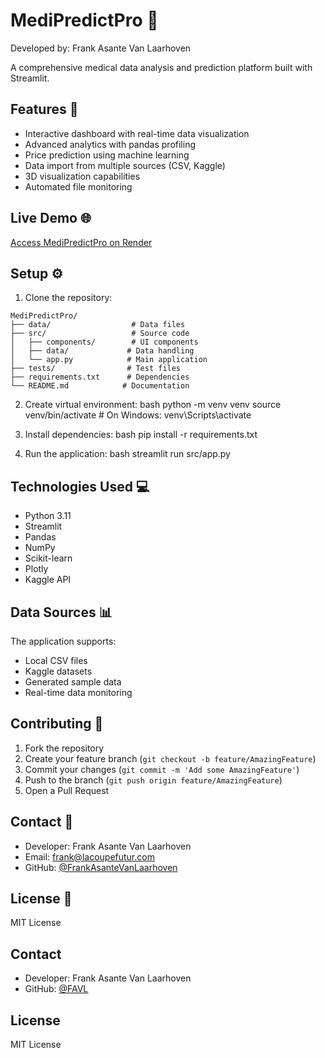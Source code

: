# MediPredictPro 🏥

Developed by: Frank Asante Van Laarhoven

A comprehensive medical data analysis and prediction platform built with Streamlit.

## Features 🚀

- Interactive dashboard with real-time data visualization
- Advanced analytics with pandas profiling
- Price prediction using machine learning
- Data import from multiple sources (CSV, Kaggle)
- 3D visualization capabilities
- Automated file monitoring

## Live Demo 🌐

[Access MediPredictPro on Render](your-render-url-here)

## Setup ⚙️

1. Clone the repository:
```
MediPredictPro/
├── data/                  # Data files
├── src/                   # Source code
│   ├── components/        # UI components
│   ├── data/             # Data handling
│   └── app.py            # Main application
├── tests/                # Test files
├── requirements.txt      # Dependencies
└── README.md            # Documentation
```

2. Create virtual environment:
bash
python -m venv venv
source venv/bin/activate # On Windows: venv\Scripts\activate

3. Install dependencies:
bash
pip install -r requirements.txt


4. Run the application:
bash
streamlit run src/app.py


## Technologies Used 💻

- Python 3.11
- Streamlit
- Pandas
- NumPy
- Scikit-learn
- Plotly
- Kaggle API

## Data Sources 📊

The application supports:
- Local CSV files
- Kaggle datasets
- Generated sample data
- Real-time data monitoring

## Contributing 🤝

1. Fork the repository
2. Create your feature branch (`git checkout -b feature/AmazingFeature`)
3. Commit your changes (`git commit -m 'Add some AmazingFeature'`)
4. Push to the branch (`git push origin feature/AmazingFeature`)
5. Open a Pull Request

## Contact 📧

- Developer: Frank Asante Van Laarhoven
- Email: frank@lacoupefutur.com
- GitHub: [@FrankAsanteVanLaarhoven](https://github.com/FrankAsanteVanLaarhoven)

## License 📝

MIT License
## Contact

- Developer: Frank Asante Van Laarhoven
- GitHub: [@FAVL](https://github.com/FAVL)

## License

MIT License
